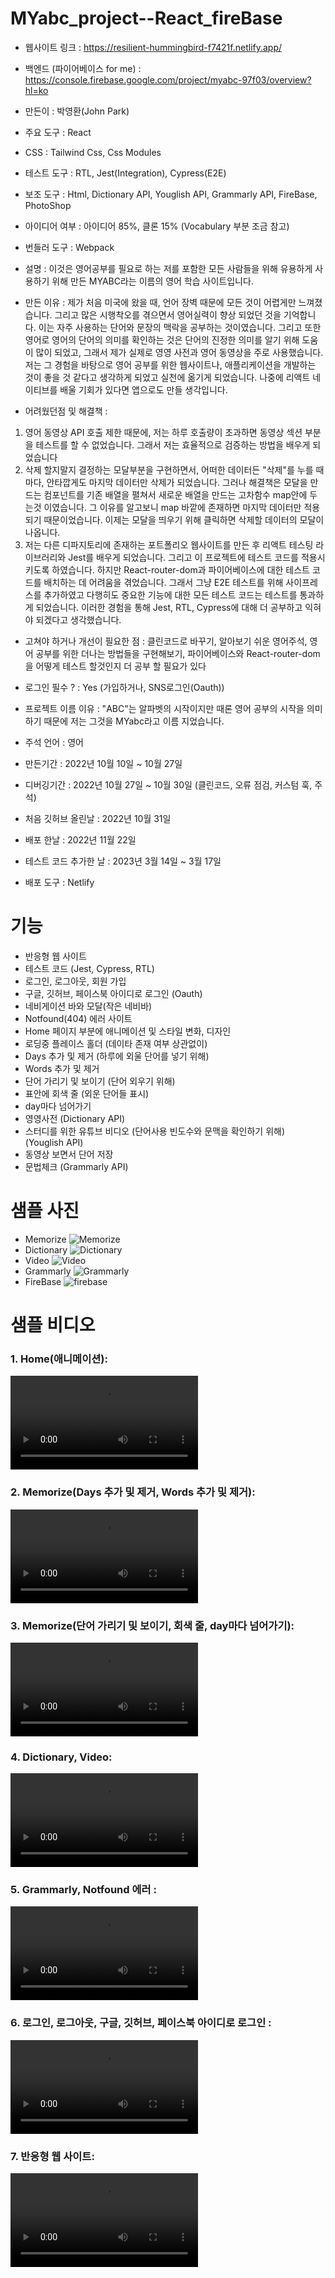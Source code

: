# MYabc_project--React_fireBase

- 웹사이트 링크 : https://resilient-hummingbird-f7421f.netlify.app/
- 백엔드 (파이어베이스 for me) : https://console.firebase.google.com/project/myabc-97f03/overview?hl=ko

- 만든이 : 박영환(John Park)
- 주요 도구 : React
- CSS : Tailwind Css, Css Modules
- 테스트 도구 : RTL, Jest(Integration), Cypress(E2E)
- 보조 도구 : Html, Dictionary API, Youglish API, Grammarly API, FireBase, PhotoShop
- 아이디어 여부 : 아이디어 85%, 클론 15% (Vocabulary 부분 조금 참고)
- 번들러 도구 : Webpack
- 설명 :
  이것은 영어공부를 필요로 하는 저를 포함한 모든 사람들을 위해 유용하게 사용하기 위해 만든 MYABC라는 이름의 영어 학습 사이트입니다.
- 만든 이유 :
제가 처음 미국에 왔을 때, 언어 장벽 때문에 모든 것이 어렵게만 느껴졌습니다. 그리고 많은 시행착오를 겪으면서 영어실력이 향상 되었던 것을 기억합니다.
이는 자주 사용하는 단어와 문장의 맥락을 공부하는 것이였습니다.
그리고 또한 영어로 영어의 단어의 의미를 확인하는 것은 단어의 진정한 의미를 알기 위해 도움이 많이 되었고, 그래서 제가 실제로 영영 사전과 영어 동영상을 주로 사용했습니다.
저는 그 경험을 바탕으로 영어 공부를 위한 웹사이트나, 애플리케이션을 개발하는 것이 좋을 것 같다고 생각하게 되었고 실천에 옮기게 되었습니다.
나중에 리액트 네이티브를 배울 기회가 있다면 앱으로도 만들 생각입니다.
  
- 어려웠던점 및 해결책 :
1. 영어 동영상 API 호출 제한 때문에, 저는 하루 호출량이 초과하면 동영상 섹션 부분을 테스트를 할 수 없었습니다. 그래서 저는 효율적으로 검증하는 방법을 배우게 되었습니다
2. 삭제 할지말지 결정하는 모달부분을 구현하면서, 어떠한 데이터든 "삭제"를 누를 때마다, 안타깝게도 마지막 데이터만 삭제가 되었습니다. 그러나 해결책은 모달을 만드는 컴포넌트를 기존 배열을 펼쳐서 새로운 배열을 만드는 고차함수 map안에 두는것 이였습니다. 그 이유를 알고보니 map 바깥에 존재하면 마지막 데이터만 적용되기 때문이었습니다. 이제는 모달을 띄우기 위해 클릭하면 삭제할 데이터의 모달이 나옵니다.
3. 저는 다른 디파지토리에 존재하는 포트폴리오 웹사이트를 만든 후 리액트 테스팅 라이브러리와 Jest를 배우게 되었습니다. 그리고 이 프로젝트에 테스트 코드를 적용시키도록 하였습니다. 하지만 React-router-dom과 파이어베이스에 대한 테스트 코드를 배치하는 데 어려움을 겪었습니다. 그래서 그냥 E2E 테스트를 위해 사이프레스를 추가하였고 다행히도 중요한 기능에 대한 모든 테스트 코드는 테스트를 통과하게 되었습니다. 이러한 경험을 통해 Jest, RTL, Cypress에 대해 더 공부하고 익혀야 되겠다고 생각했습니다.  

- 고쳐야 하거나 개선이 필요한 점 : 클린코드로 바꾸기, 알아보기 쉬운 영어주석, 영어 공부를 위한 더나는 방법들을 구현해보기, 파이어베이스와 React-router-dom을 어떻게 테스트 할것인지 더 공부 할 필요가 있다

- 로그인 필수 ? : Yes (가입하거나, SNS로그인(Oauth))
- 프로젝트 이름 이유 : "ABC"는 알파벳의 시작이지만 때론 영어 공부의 시작을 의미하기 때문에 저는 그것을 MYabc라고 이름 지었습니다.

- 주석 언어 : 영어

- 만든기간 : 2022년 10월 10일 ~ 10월 27일
- 디버깅기간 : 2022년 10월 27일 ~ 10월 30일 (클린코드, 오류 점검, 커스텀 훅, 주석)
- 처음 깃허브 올린날 : 2022년 10월 31일
- 배포 한날 : 2022년 11월 22일
- 테스트 코드 추가한 날 : 2023년 3월 14일 ~ 3월 17일
- 배포 도구 : Netlify

# 기능
- 반응형 웹 사이트
- 테스트 코드 (Jest, Cypress, RTL)
- 로그인, 로그아웃, 회원 가입
- 구글, 깃허브, 페이스북 아이디로 로그인 (Oauth)
- 네비게이션 바와 모달(작은 네비바)
- Notfound(404) 에러 사이트
- Home 페이지 부분에 애니메이션 및 스타일 변화, 디자인
- 로딩중 플레이스 홀더 (데이타 존재 여부 상관없이)
- Days 추가 및 제거 (하루에 외울 단어를 넣기 위해)
- Words 추가 및 제거
- 단어 가리기 및 보이기 (단어 외우기 위해)
- 표안에 회색 줄 (외운 단어들 표시)
- day마다 넘어가기
- 영영사전 (Dictionary API)
- 스터디를 위한 유튜브 비디오 (단어사용 빈도수와 문맥을 확인하기 위해) (Youglish API)
- 동영상 보면서 단어 저장
- 문법체크 (Grammarly API)

# 샘플 사진

- Memorize
  ![Memorize](https://user-images.githubusercontent.com/106279616/199054212-1bd8130e-eea3-464c-a9c7-da1cda89983f.png)
- Dictionary
  ![Dictionary](https://user-images.githubusercontent.com/106279616/199054242-e7c3554e-a9b0-4a60-b113-b24017c0c362.png)
- Video
  ![Video](https://user-images.githubusercontent.com/106279616/199054266-3fd627b8-f399-47ab-9b14-1deb5df008f6.png)
- Grammarly
  ![Grammarly](https://user-images.githubusercontent.com/106279616/199054283-a6dfca30-ce8d-4cd6-babc-0eed9f2385ee.png)
- FireBase
  ![firebase](https://user-images.githubusercontent.com/106279616/199058144-14c6f042-3f23-4962-8616-5ba56c891354.jpg)

# 샘플 비디오

<h3> 1. Home(애니메이션): </h3>
<video src="https://user-images.githubusercontent.com/106279616/199087744-cd8b906d-ba6b-428e-8883-91c2e21b4265.mp4"></video>
<h3> 2. Memorize(Days 추가 및 제거, Words 추가 및 제거): </h3>
<video src="https://user-images.githubusercontent.com/106279616/199088027-eb52e16f-ce96-494d-88b2-f9147a9da9ca.mp4"></video>
<h3> 3. Memorize(단어 가리기 및 보이기, 회색 줄, day마다 넘어가기): </h3>
<video src="https://user-images.githubusercontent.com/106279616/199088111-e918ee2c-9519-4da1-9b67-410800fd6096.mp4"></video>
<h3> 4. Dictionary, Video: </h3>
<video src="https://user-images.githubusercontent.com/106279616/199088254-461b05ad-fa3b-4fca-b823-797412cdb5c0.mp4"></video>
<h3> 5. Grammarly, Notfound 에러 : </h3>
<video src="https://user-images.githubusercontent.com/106279616/199088297-e9049d25-520a-46d0-a640-0248ff0ca84f.mp4"></video>
<h3> 6. 로그인, 로그아웃, 구글, 깃허브, 페이스북 아이디로 로그인 : </h3>
<video src="https://user-images.githubusercontent.com/106279616/199088453-87a07fe3-7c62-4490-b6f6-faa98385ad9c.mp4"></video>
<h3> 7. 반응형 웹 사이트: </h3>
<video src="https://user-images.githubusercontent.com/106279616/199088711-705eb95a-1dd4-48f5-8047-a7056816f86d.mp4"></video>
